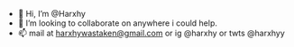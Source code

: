- 👋 Hi, I’m @Harxhy
- 💞️ I’m looking to collaborate on anywhere i could help.
- 📫 mail at harxhywastaken@gmail.com or ig @harxhy or twts @harxhyy
